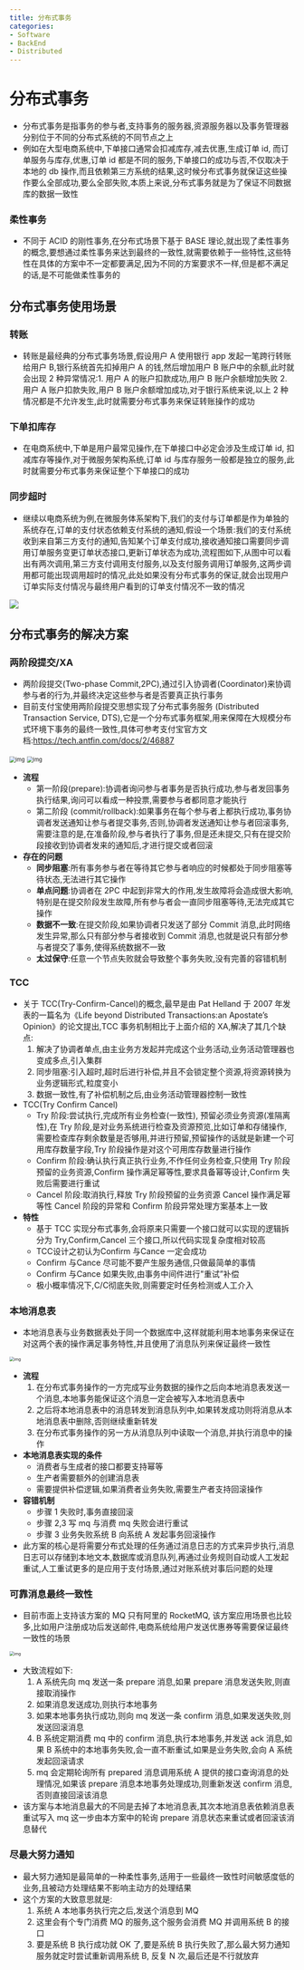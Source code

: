 ```yaml
---
title: 分布式事务
categories:
- Software
- BackEnd
- Distributed
---
```

# 分布式事务

- 分布式事务是指事务的参与者,支持事务的服务器,资源服务器以及事务管理器分别位于不同的分布式系统的不同节点之上
- 例如在大型电商系统中,下单接口通常会扣减库存,减去优惠,生成订单 id, 而订单服务与库存,优惠,订单 id 都是不同的服务,下单接口的成功与否,不仅取决于本地的 db 操作,而且依赖第三方系统的结果,这时候分布式事务就保证这些操作要么全部成功,要么全部失败,本质上来说,分布式事务就是为了保证不同数据库的数据一致性

### 柔性事务

- 不同于 ACID 的刚性事务,在分布式场景下基于 BASE 理论,就出现了柔性事务的概念,要想通过柔性事务来达到最终的一致性,就需要依赖于一些特性,这些特性在具体的方案中不一定都要满足,因为不同的方案要求不一样,但是都不满足的话,是不可能做柔性事务的

## 分布式事务使用场景

### 转账

- 转账是最经典的分布式事务场景,假设用户 A 使用银行 app 发起一笔跨行转账给用户 B,银行系统首先扣掉用户 A 的钱,然后增加用户 B 账户中的余额,此时就会出现 2 种异常情况:1. 用户 A 的账户扣款成功,用户 B 账户余额增加失败 2. 用户 A 账户扣款失败,用户 B 账户余额增加成功,对于银行系统来说,以上 2 种情况都是不允许发生,此时就需要分布式事务来保证转账操作的成功

### 下单扣库存

- 在电商系统中,下单是用户最常见操作,在下单接口中必定会涉及生成订单 id, 扣减库存等操作,对于微服务架构系统,订单 id 与库存服务一般都是独立的服务,此时就需要分布式事务来保证整个下单接口的成功

### 同步超时

- 继续以电商系统为例,在微服务体系架构下,我们的支付与订单都是作为单独的系统存在,订单的支付状态依赖支付系统的通知,假设一个场景:我们的支付系统收到来自第三方支付的通知,告知某个订单支付成功,接收通知接口需要同步调用订单服务变更订单状态接口,更新订单状态为成功,流程图如下,从图中可以看出有两次调用,第三方支付调用支付服务,以及支付服务调用订单服务,这两步调用都可能出现调用超时的情况,此处如果没有分布式事务的保证,就会出现用户订单实际支付情况与最终用户看到的订单支付情况不一致的情况

![](https://raw.githubusercontent.com/LuShan123888/Files/main/Pictures/2021-07-25-notify-message.png)

## 分布式事务的解决方案

### 两阶段提交/XA

- 两阶段提交(Two-phase Commit,2PC),通过引入协调者(Coordinator)来协调参与者的行为,并最终决定这些参与者是否要真正执行事务
- 目前支付宝使用两阶段提交思想实现了分布式事务服务 (Distributed Transaction Service, DTS),它是一个分布式事务框架,用来保障在大规模分布式环境下事务的最终一致性,具体可参考支付宝官方文档:https://tech.antfin.com/docs/2/46887

<img src="https://raw.githubusercontent.com/LuShan123888/Files/main/Pictures/2021-07-25-44d33643-1004-43a3-b99a-4d688a08d0a1.png" alt="img" style="zoom:67%;" />

<img src="https://raw.githubusercontent.com/LuShan123888/Files/main/Pictures/2021-07-25-d2ae9932-e2b1-4191-8ee9-e573f36d3895.png" alt="img" style="zoom:67%;" />

- **流程**
    - 第一阶段(prepare):协调者询问参与者事务是否执行成功,参与者发回事务执行结果,询问可以看成一种投票,需要参与者都同意才能执行
    - 第二阶段 (commit/rollback):如果事务在每个参与者上都执行成功,事务协调者发送通知让参与者提交事务,否则,协调者发送通知让参与者回滚事务,需要注意的是,在准备阶段,参与者执行了事务,但是还未提交,只有在提交阶段接收到协调者发来的通知后,才进行提交或者回滚
- **存在的问题**
    - **同步阻塞**:所有事务参与者在等待其它参与者响应的时候都处于同步阻塞等待状态,无法进行其它操作
    - **单点问题**:协调者在 2PC 中起到非常大的作用,发生故障将会造成很大影响,特别是在提交阶段发生故障,所有参与者会一直同步阻塞等待,无法完成其它操作
    - **数据不一致**:在提交阶段,如果协调者只发送了部分 Commit 消息,此时网络发生异常,那么只有部分参与者接收到 Commit 消息,也就是说只有部分参与者提交了事务,使得系统数据不一致
    - **太过保守**:任意一个节点失败就会导致整个事务失败,没有完善的容错机制

### TCC

- 关于 TCC(Try-Confirm-Cancel)的概念,最早是由 Pat Helland 于 2007 年发表的一篇名为《Life beyond Distributed Transactions:an Apostate’s Opinion》的论文提出,TCC 事务机制相比于上面介绍的 XA,解决了其几个缺点:
    1. 解决了协调者单点,由主业务方发起并完成这个业务活动,业务活动管理器也变成多点,引入集群
    2. 同步阻塞:引入超时,超时后进行补偿,并且不会锁定整个资源,将资源转换为业务逻辑形式,粒度变小
    3. 数据一致性,有了补偿机制之后,由业务活动管理器控制一致性
- TCC(Try Confirm Cancel)
    - Try 阶段:尝试执行,完成所有业务检查(一致性), 预留必须业务资源(准隔离性),在 Try 阶段,是对业务系统进行检查及资源预览,比如订单和存储操作,需要检查库存剩余数量是否够用,并进行预留,预留操作的话就是新建一个可用库存数量字段,Try 阶段操作是对这个可用库存数量进行操作
    - Confirm 阶段:确认执行真正执行业务,不作任何业务检查,只使用 Try 阶段预留的业务资源,Confirm 操作满足幂等性,要求具备幂等设计,Confirm 失败后需要进行重试
    - Cancel 阶段:取消执行,释放 Try 阶段预留的业务资源 Cancel 操作满足幂等性 Cancel 阶段的异常和 Confirm 阶段异常处理方案基本上一致
- **特性**
    - 基于 TCC 实现分布式事务,会将原来只需要一个接口就可以实现的逻辑拆分为 Try,Confirm,Cancel 三个接口,所以代码实现复杂度相对较高
    - TCC设计之初认为Confirm 与Cance 一定会成功
    - Confirm 与Cance 尽可能不要产生服务通信,只做最简单的事情
    - Confirm 与Cance 如果失败,由事务中间件进行"重试”补偿
    - 极小概率情况下,C/C彻底失败,则需要定时任务检测或人工介入

### 本地消息表

- 本地消息表与业务数据表处于同一个数据库中,这样就能利用本地事务来保证在对这两个表的操作满足事务特性,并且使用了消息队列来保证最终一致性

<img src="https://raw.githubusercontent.com/LuShan123888/Files/main/Pictures/2021-07-25-476329d4-e2ef-4f7b-8ac9-a52a6f784600-20210725182331988.png" alt="img" style="zoom: 50%;" />

- **流程**
    1. 在分布式事务操作的一方完成写业务数据的操作之后向本地消息表发送一个消息,本地事务能保证这个消息一定会被写入本地消息表中
    2. 之后将本地消息表中的消息转发到消息队列中,如果转发成功则将消息从本地消息表中删除,否则继续重新转发
    3. 在分布式事务操作的另一方从消息队列中读取一个消息,并执行消息中的操作
- **本地消息表实现的条件**
    - 消费者与生成者的接口都要支持幂等
    - 生产者需要额外的创建消息表
    - 需要提供补偿逻辑,如果消费者业务失败,需要生产者支持回滚操作
- **容错机制**
    - 步骤 1 失败时,事务直接回滚
    - 步骤 2,3 写 mq 与消费 mq 失败会进行重试
    - 步骤 3 业务失败系统 B 向系统 A 发起事务回滚操作
- 此方案的核心是将需要分布式处理的任务通过消息日志的方式来异步执行,消息日志可以存储到本地文本,数据库或消息队列,再通过业务规则自动或人工发起重试,人工重试更多的是应用于支付场景,通过对账系统对事后问题的处理

### 可靠消息最终一致性

- 目前市面上支持该方案的 MQ 只有阿里的 RocketMQ, 该方案应用场景也比较多,比如用户注册成功后发送邮件,电商系统给用户发送优惠券等需要保证最终一致性的场景

<img src="https://raw.githubusercontent.com/LuShan123888/Files/main/Pictures/2021-07-25-mq-message.jpg" alt="img" style="zoom:50%;" />

- 大致流程如下:
    1. A 系统先向 mq 发送一条 prepare 消息,如果 prepare 消息发送失败,则直接取消操作
    2. 如果消息发送成功,则执行本地事务
    3. 如果本地事务执行成功,则向 mq 发送一条 confirm 消息,如果发送失败,则发送回滚消息
    4. B 系统定期消费 mq 中的 confirm 消息,执行本地事务,并发送 ack 消息,如果 B 系统中的本地事务失败,会一直不断重试,如果是业务失败,会向 A 系统发起回滚请求
    5. mq 会定期轮询所有 prepared 消息调用系统 A 提供的接口查询消息的处理情况,如果该 prepare 消息本地事务处理成功,则重新发送 confirm 消息,否则直接回滚该消息
- 该方案与本地消息最大的不同是去掉了本地消息表,其次本地消息表依赖消息表重试写入 mq 这一步由本方案中的轮询 prepare 消息状态来重试或者回滚该消息替代

### 尽最大努力通知

- 最大努力通知是最简单的一种柔性事务,适用于一些最终一致性时间敏感度低的业务,且被动方处理结果不影响主动方的处理结果
- 这个方案的大致意思就是:
    1. 系统 A 本地事务执行完之后,发送个消息到 MQ
    2. 这里会有个专门消费 MQ 的服务,这个服务会消费 MQ 并调用系统 B 的接口
    3. 要是系统 B 执行成功就 OK 了,要是系统 B 执行失败了,那么最大努力通知服务就定时尝试重新调用系统 B, 反复 N 次,最后还是不行就放弃

